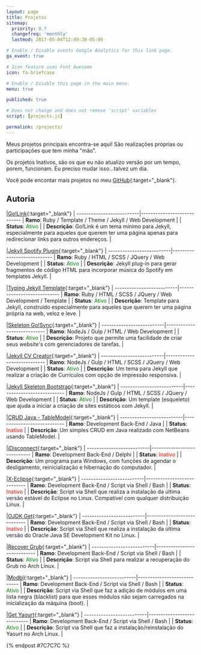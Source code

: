 ```yaml
---
layout: page
title: Projetos
sitemap:
  priority: 0.7
  changefreq: 'monthly'
  lastmod: 2017-05-04T12:49:30-05:00

# Enable / Disable events Google Analytics for this link page.
ga_event: true

# Icon feature uses Font Awesome
icon: fa-briefcase

# Enable / Disable this page in the main menu.
menu: true

published: true

# Does not change and does not remove 'script' variables
script: [projects.js]

permalink: /projects/
---
```


Meus projetos principais encontra-se aqui! São realizações próprias ou participações que tem minha "mão". 

Os projetos Inativos, são os que eu não atualizo versão por um tempo, porem, funcionam. Eu preciso mudar isso...talvez um dia.

Você pode encontar mais projetos no meu [GitHub](https://github.com/williamcanin){:target="_blank"}.

##  Autoria

|[Go!Link](https://github.com/williamcanin/golink){:target="_blank"} <i class="fa fa-external-link"></i>|
--------------------------|----------------------------
| **Ramo**: Ruby / Template / Theme / Jekyll /  Web Development |
| **Status**: <label style="color:green;">Ativo</label> |
| **Descrição**: Go!Link é um tema mínimo para Jekyll, especialmente para aqueles que querem ter uma página apenas para redirecionar links para outros endereços. |

|[Jekyll Spotify Plugin](http://williamcanin.github.io/jekyll-spotify-plugin){:target="_blank"} <i class="fa fa-external-link"></i>|
--------------------------|----------------------------
| **Ramo**: Ruby / HTML / SCSS / JQuery / Web Development |
| **Status**: <label style="color:green;">Ativo</label> |
| **Descrição**: Jekyll plug-in para gerar fragmentos de código HTML para incorporar música do Spotify em templates Jekyll. |

|[Typing Jekyll Template](https://github.com/williamcanin/typing-jekyll-template){:target="_blank"} <i class="fa fa-external-link"></i>|
--------------------------|----------------------------
| **Ramo**: Ruby / HTML / SCSS / JQuery / Web Development / Template |
| **Status**: <label style="color:green;">Ativo</label> |
| **Descrição**: Template para Jekyll, construído especialmente para aqueles que querem ter uma página própria na web, veloz e leve. |

|[Skeleton Go!Sync](https://github.com/williamcanin/skeleton-gosync){:target="_blank"} <i class="fa fa-external-link"></i>|
--------------------------|----------------------------
| **Ramo**: NodeJs / Gulp / HTML / Web Development |
| **Status**: <label style="color:green;">Ativo</label> |
| **Descrição**: Projeto que permite uma facilidade de criar seus website's com gerenciadores de tarefas. |

|[Jekyll CV Creator](https://github.com/williamcanin/jekyll-cv-creator){:target="_blank"} <i class="fa fa-external-link"></i>|
--------------------------|----------------------------
| **Ramo**: NodeJs / Gulp / HTML / SCSS / JQuery / Web Development |
| **Status**: <label style="color:green;">Ativo</label> |
| **Descrição**: Um tema para Jekyll que realizar a criação de Currículos com opção de impressão responsiva. |

|[Jekyll Skeleton Bootstrap](https://github.com/williamcanin/jekyll-skeleton){:target="_blank"} <i class="fa fa-external-link"></i>|
--------------------------|----------------------------
| **Ramo**: NodeJs / Gulp / HTML / SCSS / JQuery / Web Development |
| **Status**: <label style="color:green;">Ativo</label> |
| **Descrição**: Um template (esqueleto) que ajuda a iniciar a criação de sites estáticos com Jekyll. |

|[CRUD Java - TableModel](https://github.com/williamcanin/crud-j2se-netbeans-tablemodel){:target="_blank"} <i class="fa fa-external-link"></i>|
--------------------------|----------------------------
| **Ramo**: Development Back-End / Java |
| **Status**: <label style="color:red;">Inativo</label> |
| **Descrição**: Um simples CRUD em Java realizado com NetBeans usando TableModel. |

|[iDisconnect](http://williamcanin.com/idisconnect){:target="_blank"} <i class="fa fa-external-link"></i>|
--------------------------|----------------------------
| **Ramo**: Development Back-End / Delphi |
| **Status**: <label style="color:red;">Inativo</label> |
| **Descrição**: Um programa para Windows, com funções de agendar o desligamento, reinicialização e hibernação do computador. |

|[X-Eclipse](https://github.com/williamcanin/x-eclipse){:target="_blank"} <i class="fa fa-external-link"></i>|
--------------------------|----------------------------
| **Ramo**: Development Back-End / Script via Shell / Bash |
| **Status**: <label style="color:red;">Inativo</label> |
| **Descrição**: Script via Shell que realiza a instalação da última versão estável do Eclipse no Linux. Compatível com qualquer distribuição Linux. |

|[OJDK Get](https://github.com/williamcanin/ojdk-get){:target="_blank"} <i class="fa fa-external-link"></i>|
--------------------------|----------------------------
| **Ramo**: Development Back-End / Script via Shell / Bash |
| **Status**: <label style="color:red;">Inativo</label> |
| **Descrição**: Script via Shell que realiza a instalação da última versão do Oracle Java SE Development Kit no Linux. |

|[Recover Grub](https://github.com/williamcanin/recover-grub){:target="_blank"} <i class="fa fa-external-link"></i>|
--------------------------|----------------------------
| **Ramo**: Development Back-End / Script via Shell / Bash |
| **Status**: <label style="color:green;">Ativo</label> |
| **Descrição**: Script via Shell para realizar a recuperação do Grub no Arch Linux. |

|[Modbl](https://github.com/williamcanin/modbl){:target="_blank"} <i class="fa fa-external-link"></i>|
--------------------------|----------------------------
| **Ramo**: Development Back-End / Script via Shell / Bash |
| **Status**: <label style="color:green;">Ativo</label> |
| **Descrição**: Script via Shell que faz a adição de módulos em uma lista negra (blacklist) para que esses módulos não sejam carregados na inicialização da máquina (boot). |

|[Get Yaourt](https://github.com/williamcanin/get-yaourt){:target="_blank"} <i class="fa fa-external-link"></i>|
--------------------------|----------------------------
| **Ramo**: Development Back-End / Script via Shell / Bash |
| **Status**: <label style="color:green;">Ativo</label> |
| **Descrição**: Script via Shell que faz a instalação/reinstalação do Yaourt no Arch Linux. |


{% endpost #7C7C7C %}
